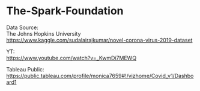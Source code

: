 # The-Spark-Foundation

Data Source: <br>
  The Johns Hopkins University <br>
  https://www.kaggle.com/sudalairajkumar/novel-corona-virus-2019-dataset

YT: <br>
  https://www.youtube.com/watch?v=_KwmDi7MEWQ

Tableau Public: <br>
  https://public.tableau.com/profile/monica7659#!/vizhome/Covid_v1/Dashboard1

